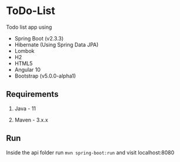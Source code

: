 # ToDo-List
Todo list app using
* Spring Boot (v2.3.3)
* Hibernate (Using Spring Data JPA)
* Lombok
* H2
* HTML5
* Angular 10
* Bootstrap (v5.0.0-alpha1)  

## Requirements

1. Java - 11

2. Maven - 3.x.x

## Run

Inside the api folder run `mvn spring-boot:run` and visit localhost:8080

